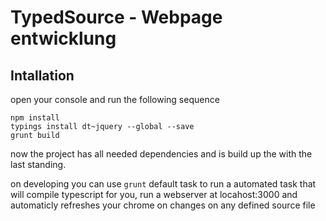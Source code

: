 # TypedSource - Webpage entwicklung

## Intallation

open your console and run the following sequence

    npm install
    typings install dt~jquery --global --save
    grunt build

now the project has all needed dependencies and is build up the with the last standing.

on developing you can use ``grunt`` default task to run a automated task that will compile typescript for you, run a webserver at locahost:3000 and automaticly refreshes your chrome on changes on any defined source file
